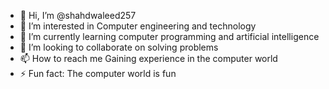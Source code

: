 - 👋 Hi, I’m @shahdwaleed257
- 👀 I’m interested in Computer engineering and technology
- 🌱 I’m currently learning computer programming and artificial intelligence
- 💞️ I’m looking to collaborate on solving problems
- 📫 How to reach me Gaining experience in the computer world
- ⚡ Fun fact:  The computer world is fun 
<!---
shahdwaleed257/shahdwaleed257 is a ✨ special ✨ repository because its `README.md` (this file) appears on your GitHub profile.
You can click the Preview link to take a look at your changes.
--->
